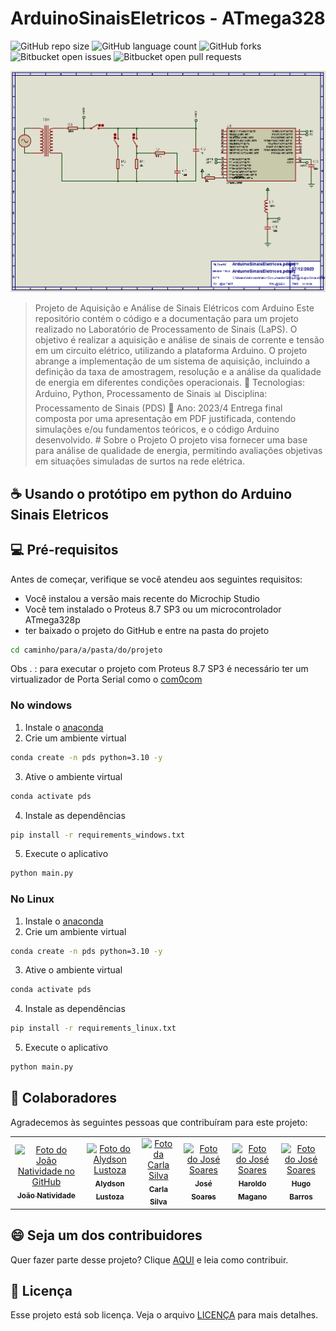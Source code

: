# ArduinoSinaisEletricos - ATmega328

![GitHub repo size](https://img.shields.io/github/repo-size/joaosnet/ButtonControlledCounter_ATmega328?style=for-the-badge)
![GitHub language count](https://img.shields.io/github/languages/count/joaosnet/ButtonControlledCounter_ATmega328?style=for-the-badge)
![GitHub forks](https://img.shields.io/github/forks/joaosnet/ButtonControlledCounter_ATmega328?style=for-the-badge)
![Bitbucket open issues](https://img.shields.io/bitbucket/issues/joaosnet/ButtonControlledCounter_ATmega328?style=for-the-badge)
![Bitbucket open pull requests](https://img.shields.io/bitbucket/pr-raw/joaosnet/ButtonControlledCounter_ATmega328?style=for-the-badge)

<img src="screenshots\ArduinoSinaisEletricos.bmp" alt="Projeto A4">

 > Projeto de Aquisição e Análise de Sinais Elétricos com Arduino  Este repositório contém o código e a documentação para um projeto realizado no Laboratório de Processamento de Sinais (LaPS). O objetivo é realizar a aquisição e análise de sinais de corrente e tensão em um circuito elétrico, utilizando a plataforma Arduino. O projeto abrange a implementação de um sistema de aquisição, incluindo a definição da taxa de amostragem, resolução e a análise da qualidade de energia em diferentes condições operacionais.  🔧 Tecnologias: Arduino, Python, Processamento de Sinais 📊 Disciplina: Processamento de Sinais (PDS) 📆 Ano: 2023/4  Entrega final composta por uma apresentação em PDF justificada, contendo simulações e/ou fundamentos teóricos, e o código Arduino desenvolvido.  # Sobre o Projeto O projeto visa fornecer uma base para análise de qualidade de energia, permitindo avaliações objetivas em situações simuladas de surtos na rede elétrica. 

## ☕ Usando o protótipo em python do Arduino Sinais Eletricos

## 💻 Pré-requisitos

Antes de começar, verifique se você atendeu aos seguintes requisitos:

- Você instalou a versão mais recente do Microchip Studio
- Você tem instalado o Proteus 8.7 SP3 ou um microcontrolador ATmega328p
- ter baixado o projeto do GitHub e entre na pasta do projeto
```bash
cd caminho/para/a/pasta/do/projeto
```

Obs . : para executar o projeto com Proteus 8.7 SP3 é necessário ter um virtualizador de Porta Serial como o [com0com](https://com0com.sourceforge.net/)

### No windows
1. Instale o [anaconda](https://docs.anaconda.com/free/anaconda/install/windows.html)
2. Crie um ambiente virtual
```bash
conda create -n pds python=3.10 -y
```
3. Ative o ambiente virtual
```bash
conda activate pds
```
4. Instale as dependências
```bash
pip install -r requirements_windows.txt
```
5. Execute o aplicativo
```bash
python main.py
```

### No Linux
1. Instale o [anaconda](https://www.digitalocean.com/community/tutorials/how-to-install-the-anaconda-python-distribution-on-ubuntu-20-04-pt)
2. Crie um ambiente virtual
```bash
conda create -n pds python=3.10 -y
```
3. Ative o ambiente virtual
```bash
conda activate pds
```
4. Instale as dependências
```bash
pip install -r requirements_linux.txt
```
5. Execute o aplicativo
```bash
python main.py
```


## 🤝 Colaboradores

Agradecemos às seguintes pessoas que contribuíram para este projeto:

<table>
  <tr>
    <td align="center">
      <a href="https://www.instagram.com/jaonativi/" title="Gerente de Projetos Desenvolvedor Backend">
        <img src="https://avatars.githubusercontent.com/u/87316339?v=4" width="100px;" alt="Foto do João Natividade no GitHub"/><br>
        <sub>
          <b>João Natividade</b>
        </sub>
      </a>
    </td>
    <td align="center">
      <a href="https://www.instagram.com/aly_lustoza/" title="QA Tester Analista de Mercado">
        <img src="https://instagram.fbel1-1.fna.fbcdn.net/v/t51.2885-19/274501676_537691970910933_7250418063848294931_n.jpg?stp=dst-jpg_s150x150&_nc_ht=instagram.fbel1-1.fna.fbcdn.net&_nc_cat=109&_nc_ohc=KgbJtfViehAAX9mB9cR&edm=ACWDqb8BAAAA&ccb=7-5&oh=00_AfApyka_2lTirZVLEmvZec5PMm-mFW-SU1m3uIYbYDNZ5w&oe=65664ACE&_nc_sid=ee9879" width="100px;" alt="Foto do Alydson Lustoza"/><br>
        <sub>
          <b>Alydson Lustoza</b>
        </sub>
      </a>
        <td align="center">
      <a href="https://www.instagram.com/c.j_silva/" title="UX Designer Desenvolvedora Backend">
        <img src="https://instagram.fbel1-1.fna.fbcdn.net/v/t51.2885-19/361771304_833908247939807_9019221283482484802_n.jpg?stp=dst-jpg_s150x150&_nc_ht=instagram.fbel1-1.fna.fbcdn.net&_nc_cat=111&_nc_ohc=6VEjSCPRkm0AX-I87Do&edm=ACWDqb8BAAAA&ccb=7-5&oh=00_AfAZPuIQzYFL-7ojBTLjwU-cWWeeBRhDd_4y8QxFkIYUqw&oe=656549F2&_nc_sid=ee9879" width="100px;" alt="Foto da Carla Silva"/><br>
        <sub>
          <b>Carla Silva</b>
        </sub>
      </a>
    </td>
    <td align="center">
      <a href="https://www.instagram.com/tms.jpeg/" title="UI Designer Especialista em Marketing">
        <img src="https://instagram.fbel1-1.fna.fbcdn.net/v/t51.2885-19/300225876_600418448208671_8750170704882872093_n.jpg?stp=dst-jpg_s150x150&_nc_ht=instagram.fbel1-1.fna.fbcdn.net&_nc_cat=111&_nc_ohc=zkwa2sgjdMYAX-g_-gi&edm=ACWDqb8BAAAA&ccb=7-5&oh=00_AfCdAENfZaw2HUE5i5Mj9XrHStvDv2d348cJUBAutNyrlg&oe=6566888B&_nc_sid=ee9879" width="100px;" alt="Foto do José Soares"/><br>
        <sub>
          <b>José Soares</b>
        </sub>
      </a>
    </td>
<td align="center">
      <a href="https://www.linkedin.com/in/haroldo-magano-j%C3%BAnior-1a0b2265/" title="UI Designer Especialista em Marketing">
        <img src="https://media.licdn.com/dms/image/C5635AQF8PVFSmAHKyw/profile-framedphoto-shrink_400_400/0/1615418813549?e=1701450000&v=beta&t=HeCNpYmNhkZidKERm419sz3Kaat4mjW6anvc4VzlsR8" width="100px;" alt="Foto do José Soares"/><br>
        <sub>
          <b>Haroldo Magano</b>
        </sub>
      </a>
    </td>
<td align="center">
      <a href="https://www.linkedin.com/in/hugo-barros-013833170/" title="UI Designer Especialista em Marketing">
        <img src="https://media.licdn.com/dms/image/C5603AQFwkCvZP4Sszg/profile-displayphoto-shrink_200_200/0/1656009934326?e=1706140800&v=beta&t=rHW0AHp9_1MNLDjn0w9vKunl1nD3I5y3rp0mGYe_CSc" width="100px;" alt="Foto do José Soares"/><br>
        <sub>
          <b>Hugo Barros</b>
        </sub>
      </a>
    </td>
  </tr>
</table>

## 😄 Seja um dos contribuidores

Quer fazer parte desse projeto? Clique [AQUI](CONTRIBUTING.md) e leia como contribuir.

## 📝 Licença

Esse projeto está sob licença. Veja o arquivo [LICENÇA](LICENSE.md) para mais detalhes.